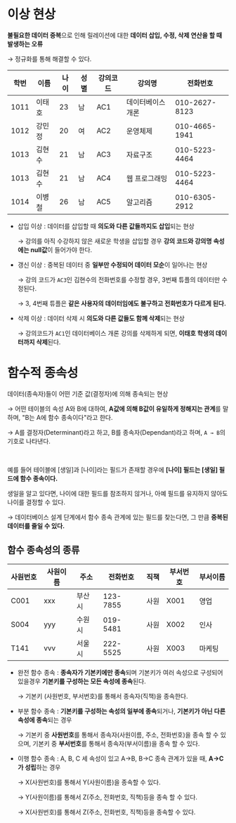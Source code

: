 # 이상 현상

**불필요한 데이터 중복**으로 인해 릴레이션에 대한 **데이터 삽입, 수정, 삭제 연산을 할 때 발생하는 오류**

→ 정규화를 통해 해결할 수 있다.

| 학번 | 이름 | 나이 | 성별 | 강의코드 | 강의명 | 전화번호 |
| --- | --- | --- | --- | --- | --- | --- |
| 1011 | 이태호 | 23 | 남 | AC1 | 데이터베이스 개론 | 010-2627-8123 |
| 1012 | 강민정 | 20 | 여 | AC2 | 운영체제 | 010-4665-1941 |
| 1013 | 김현수 | 21 | 남 | AC3 | 자료구조 | 010-5223-4464 |
| 1013 | 김현수 | 21 | 남 | AC4 | 웹 프로그래밍 | 010-5223-4464 |
| 1014 | 이병철 | 26 | 남 | AC5 | 알고리즘 | 010-6305-2912 |

- 삽입 이상 : 데이터를 삽입할 때 **의도와 다른 값들까지도 삽입**되는 현상
    
    → 강의를 아직 수강하지 않은 새로운 학생을 삽입할 경우 **강의 코드와 강의명 속성에는 null값**이 들어가야 한다.
    
- 갱신 이상 : 중복된 데이터 중 **일부만 수정되어 데이터 모순**이 일어나는 현상
    
    → 강의 코드가 `AC3`인 김현수의 전화번호를 수정할 경우, 3번째 튜플의 데이터만 수정된다.
    
    → 3, 4번째 튜플은 **같은 사용자의 데이터임에도 불구하고 전화번호가 다르게 된다.**
    
- 삭제 이상 : 데이터 삭제 시 **의도와 다른 값들도 함께 삭제**되는 현상
    
    → 강의코드가 `AC1`인 데이터베이스 개론 강의를 삭제하게 되면, **이태호 학생의 데이터까지 삭제**된다.
    

# 함수적 종속성

데이터(종속자)들이 어떤 기준 값(결정자)에 의해 종속되는 현상

→ 어떤 테이블의 속성 A와 B에 대하여, **A값에 의해 B값이 유일하게 정해지는 관계**를 말하며, "B는 A에 함수 종속이다"라고 한다. 

→ A를 결정자(Determinant)라고 하고, B를 종속자(Dependant)라고 하며,  `A → B`의 기호로 나타낸다.

<br>

예를 들어 테이블에 [생일]과 [나이]라는 필드가 존재할 경우에 **[나이] 필드는 [생일] 필드에 함수 종속이다.** 

생일을 알고 있다면, 나이에 대한 필드를 참조하지 않거나, 아예 필드를 유지하지 않아도 나이를 결정할 수 있다. 

→ 데이터베이스 설계 단계에서 함수 종속 관계에 있는 필드를 찾는다면, 그 만큼 **중복된 데이터를 줄일 수 있다.** 

## 함수 종속성의 종류

| **사원번호** | 사원이름 | 주소 | 전화번호 | 직책 | **부서번호** | 부서이름 |
| --- | --- | --- | --- | --- | --- | --- |
| C001 | xxx | 부산시 | 123-7855 | 사원 | X001 | 영업 |
| S004 | yyy | 수원시 | 019-5481 | 사원 | X002 | 인사 |
| T141 | vvv | 서울시 | 222-5525 | 사원 | X003 | 마케팅 |

- 완전 함수 종속 : **종속자가 기본키에만 종속**되며 기본키가 여러 속성으로 구성되어 있을경우 **기본키를 구성하는 모든 속성에 종속**된다.
    
    → 기본키 (사원번호, 부서번호)를 통해서 종속자(직책)을 종속한다.
    
- 부분 함수 종속 : **기본키를 구성하는 속성의 일부에 종속**되거나, **기본키가 아닌 다른 속성에 종속**되는 경우
    
    → 기본키 중 **사원번호**를 통해서 종속자(사원이름, 주소, 전화번호)을 종속 할 수 있으며, 기본키 중 **부서번호**를 통해서 종속자(부서이름)을 종속 할 수 있다.
    
- 이행 함수 종속 : A, B, C 세 속성이 있고 A→B, B→C 종속 관계가 있을 때, **A→C가 성립**하는 경우
    
    → X(사원번호)를 통해서 Y(사원이름)을 종속할 수 있다. 
    
    → Y(사원이름)를 통해서 Z(주소, 전화번호, 직책)등을 종속 할 수 있다.
    
    → X(사원번호)를 통해서 Z(주소, 전화번호, 직책)등을 종속할 수 있다.
    
